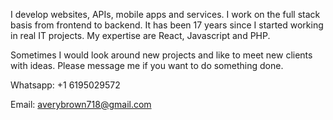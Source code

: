 I develop websites, APIs, mobile apps and services.
I work on the full stack basis from frontend to backend.
It has been 17 years since I started working in real IT projects.
My expertise are React, Javascript and PHP.

Sometimes I would look around new projects and like to meet new clients with ideas.
Please message me if you want to do something done.

Whatsapp: +1 6195029572

Email: averybrown718@gmail.com
